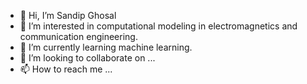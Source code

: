 - 👋 Hi, I’m Sandip Ghosal
- 👀 I’m interested in computational modeling in electromagnetics and communication engineering.
- 🌱 I’m currently learning machine learning.
- 💞️ I’m looking to collaborate on ...
- 📫 How to reach me ...

<!---
sghosalcem/sghosalcem is a ✨ special ✨ repository because its `README.md` (this file) appears on your GitHub profile.
You can click the Preview link to take a look at your changes.
--->
